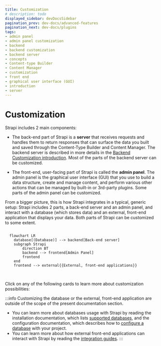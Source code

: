 ```yaml
---
title: Customization
# description: todo
displayed_sidebar: devDocsSidebar
pagination_prev: dev-docs/advanced-features
pagination_next: dev-docs/plugins
tags:
- admin panel
- admin panel customization
- backend 
- backend customization
- backend server
- concepts
- Content-type Builder 
- Content Manager
- customization
- front end
- graphical user interface (GUI)
- introduction
- server
---
```


# Customization

Strapi includes 2 main components:

- The back-end part of Strapi is a **server** that receives requests and handles them to return responses that can surface the data you built and saved through the Content-Type Builder and Content Manager. The backend server is described in more details in the [Backend Customization introduction](/dev-docs/backend-customization). Most of the parts of the backend server can be customized.

- The front-end, user-facing part of Strapi is called the **admin panel**. The admin panel is the graphical user interface (GUI) that you use to build a data structure, create and manage content, and perform various other actions that can be managed by built-in or 3rd-party plugins.  Some parts of the admin panel can be customized.

From a bigger picture, this is how Strapi integrates in a typical, generic setup: Strapi includes 2 parts, a back-end server and an admin panel, and interact with a database (which stores data) and an external, front-end application that displays your data. Both parts of Strapi can be customized to some extent.

```mermaid

  flowchart LR
    database[(Database)] --> backend[Back-end server]
    subgraph Strapi
        direction BT
        backend --> frontend[Admin Panel]
        frontend 
    end
    frontend --> external{{External, front-end applications}}
```

<br />

Click on any of the following cards to learn more about customization possibilities:

<CustomDocCardsWrapper>
<CustomDocCard emoji="" title="Back-end customization" description="Customize the backend server (routes, policies, middlewares, controllers, services, and models)." link="/dev-docs/backend-customization" />
<CustomDocCard emoji="" title="Admin panel customization" description="Customize the admin panel (logos, themes, menu, translations, and more)." link="/dev-docs/admin-panel-customization" />
</CustomDocCardsWrapper>


:::info
Customizing the database or the external, front-end application are outside of the scope of the present documentation section.
- You can learn more about databases usage with Strapi by reading the installation documentation, which lists [supported databases](/dev-docs/installation/cli#preparing-the-installation), and the configuration documentation, which describes how to [configure a database](/dev-docs/configurations/database) with your project.
- You can learn more about how external front-end applications can interact with Strapi by reading the [integration guides](/dev-docs/integrations).
:::
